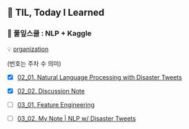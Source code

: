 ## :black_heart: TIL, Today I Learned


### 🌱 풀잎스쿨 : NLP + Kaggle
💡 [organization](https://github.com/MLFS19-NLP)

(번호는 주차 수 의미)

- [x] [02_01. Natural Language Processing with Disaster Tweets](https://github.com/soyounson/TIL-NLP/blob/main/02_NLP_w_Disaster_Tweets.md)
- [x] [02_02. Discussion Note](https://github.com/soyounson/TIL-NLP/blob/main/02_Discussion_note.md) 
- [ ] [03_01. Feature Engineering](https://github.com/soyounson/TIL-NLP/blob/main/03_NLP_Feature_Engineering.md)
- [ ] [03_02. My Note | NLP w/ Disaster Tweets](https://github.com/soyounson/TIL-NLP/blob/main/03_MyNote_NLP_w_Disaster_Tweets)




